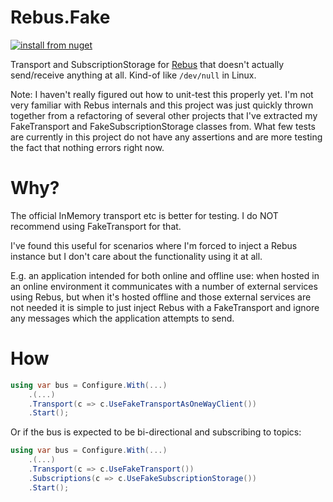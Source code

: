 # Rebus.Fake

[![install from nuget](https://img.shields.io/nuget/v/Rebus.Fake.svg?style=flat-square)](https://www.nuget.org/packages/Rebus.Fake)

Transport and SubscriptionStorage for [Rebus](https://github.com/rebus-org/Rebus) that doesn't actually send/receive anything
at all. Kind-of like `/dev/null` in Linux.

Note: I haven't really figured out how to unit-test this properly yet. I'm not very familiar with Rebus internals and this
project was just quickly thrown together from a refactoring of several other projects that I've extracted my FakeTransport and
FakeSubscriptionStorage classes from. What few tests are currently in this project do not have any assertions and are more
testing the fact that nothing errors right now.

# Why?

The official InMemory transport etc is better for testing. I do NOT recommend using FakeTransport for that.

I've found this useful for scenarios where I'm forced to inject a Rebus instance but I don't care about the functionality using
it at all.

E.g. an application intended for both online and offline use: when hosted in an online environment it communicates with a
number of external services using Rebus, but when it's hosted offline and those external services are not needed it is simple
to just inject Rebus with a FakeTransport and ignore any messages which the application attempts to send.

# How

```csharp
using var bus = Configure.With(...)
	.(...)
    .Transport(c => c.UseFakeTransportAsOneWayClient())
	.Start();
```

Or if the bus is expected to be bi-directional and subscribing to topics:

```csharp
using var bus = Configure.With(...)
	.(...)
    .Transport(c => c.UseFakeTransport())
    .Subscriptions(c => c.UseFakeSubscriptionStorage())
	.Start();
```
